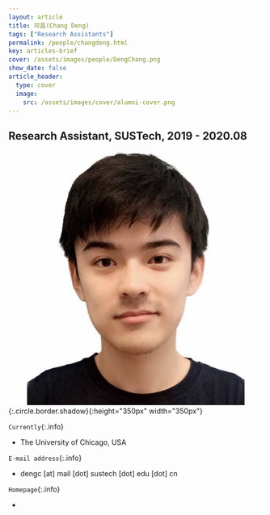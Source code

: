 ```yaml
---
layout: article
title: 邓昌(Chang Deng)
tags: ["Research Assistants"]
permalink: /people/changdeng.html
key: articles-brief
cover: /assets/images/people/DengChang.png
show_date: false
article_header:
  type: cover
  image:
    src: /assets/images/cover/alumni-cover.png
---
```



<div class="article__content" markdown="1">

## Research Assistant, SUSTech, 2019 - 2020.08

<!--more-->
![Image](/assets/images/people/DengChang.png){:.circle.border.shadow}{:height="350px" width="350px"}

`Currently`{:.info}
- The University of Chicago, USA

`E-mail address`{:.info}

- dengc [at] mail [dot] sustech [dot] edu [dot] cn

`Homepage`{:.info}

<div class="author-links">
  <ul class="menu menu--nowrap menu--inline">
	  <li title="homepage">
	  <a class="button button--circle mail-button" itemprop="sameAs" href="https://median-lab.github.io/" target="_blank">
	    <i class="fa fa-home"></i>
	  </a>
  	  </li>
  </ul>
</div>
</div>
